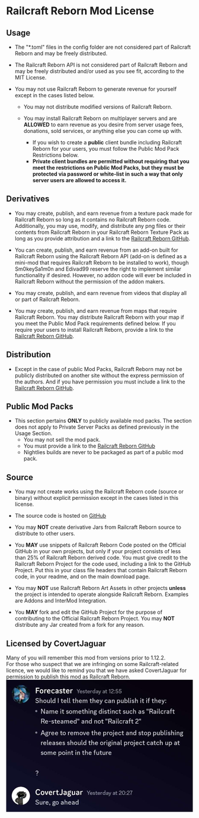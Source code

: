 # Railcraft Reborn Mod License

## Usage

* The "*.toml" files in the config folder are not considered part of Railcraft Reborn and may be
  freely distributed.

* The Railcraft Reborn API is not considered part of Railcraft Reborn and may be freely distributed
  and/or used as you see fit, according to the MIT License.

* You may not use Railcraft Reborn to generate revenue for yourself except in the cases listed
  below.

    * You may not distribute modified versions of Railcraft Reborn.

    * You may install Railcraft Reborn on multiplayer servers and are **ALLOWED** to earn revenue as
      you desire from server usage fees, donations, sold services, or anything else you can come up
      with.
        * If you wish to create a **public** client bundle including Railcraft Reborn for your
          users, you must follow the Public Mod Pack Restrictions below.
        * **Private client bundles are permitted without requiring that you meet the restrictions on
          Public Mod Packs, but they must be protected via password or white-list in such a way that
          only server users are allowed to access it.**

## Derivatives

* You may create, publish, and earn revenue from a texture pack made for Railcraft Reborn so long as
  it contains no Railcraft Reborn code. Additionally, you may use, modify, and distribute any png
  files or their contents from Railcraft Reborn in your Railcraft Reborn Texture Pack as long as you
  provide attribution and a link to the
  [Railcraft Reborn GitHub](https://github.com/railcraft-reborn/railcraft).

* You can create, publish, and earn revenue from an add-on built for Railcraft Reborn using the
  Railcraft Reborn API (add-on is defined as a mini-mod that requires Railcraft Reborn to be 
  installed to work), though Sm0keySa1m0n and Edivad99 reserve the right to implement similar 
  functionality if desired. However, no addon code will ever be included in Railcraft Reborn 
  without the permission of the addon makers.

* You may create, publish, and earn revenue from videos that display all or part of Railcraft
  Reborn.

* You may create, publish, and earn revenue from maps that require Railcraft Reborn. You may
  distribute Railcraft Reborn with your map if you meet the Public Mod Pack requirements defined
  below. If you require your users to install Railcraft Reborn, provide a link to
  the [Railcraft Reborn GitHub](https://github.com/railcraft-reborn/railcraft).

## Distribution

* Except in the case of public Mod Packs, Railcraft Reborn may not be publicly distributed on 
  another site without the express permission of the authors. And if you have permission you 
  must include a link to the
  [Railcraft Reborn GitHub](https://github.com/railcraft-reborn/railcraft).

## Public Mod Packs

* This section pertains **ONLY** to publicly available mod packs. The section does not apply to
  Private Server Packs as defined previously in the Usage Section.
     * You may not sell the mod pack.
     * You must provide a link to the
       [Railcraft Reborn GitHub](https://github.com/railcraft-reborn/railcraft)
     * Nightlies builds are never to be packaged as part of a public mod pack.

## Source

* You may not create works using the Railcraft Reborn code (source or binary) without
  explicit permission except in the cases listed in this license.

* The source code is hosted on [GitHub](https://github.com/railcraft-reborn/railcraft)

* You may **NOT** create derivative Jars from Railcraft Reborn source to distribute to other users.

* You **MAY** use snippets of Railcraft Reborn Code posted on the Official GitHub in your own
  projects, but only if your project consists of less than 25% of Railcraft Reborn derived code. You
  must give credit to the Railcraft Reborn Project for the code used, including a link to the GitHub
  Project. Put this in your class file headers that contain Railcraft Reborn code, in your readme,
  and on the main download page.

* You may **NOT** use Railcraft Reborn Art Assets in other projects **unless** the project is
  intended to operate alongside Railcraft Reborn. Examples are Addons and InterMod Integration.

* You **MAY** fork and edit the GitHub Project for the purpose of contributing to the Official
  Railcraft Reborn Project. You may **NOT** distribute any Jar created from a fork for any reason.

## Licensed by CovertJaguar
Many of you will remember this mod from versions prior to 1.12.2.  
For those who suspect that we are infringing on some Railcraft-related licence, we would like 
to remind you that we have asked CovertJaguar for permission to publish this mod as Railcraft 
Reborn.
![CovertJaguar License](license_covertjaguar.jpg)

